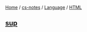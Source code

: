 [Home](https://mengxianbin.github.io) /
[cs-notes](https://mengxianbin.github.io/cs-notes/site) /
[Language](https://mengxianbin.github.io/cs-notes/site/Language) /
[HTML](https://mengxianbin.github.io/cs-notes/site/Language/HTML)

## [sup](https://mengxianbin.github.io/cs-notes/site/Language/HTML/sup)
